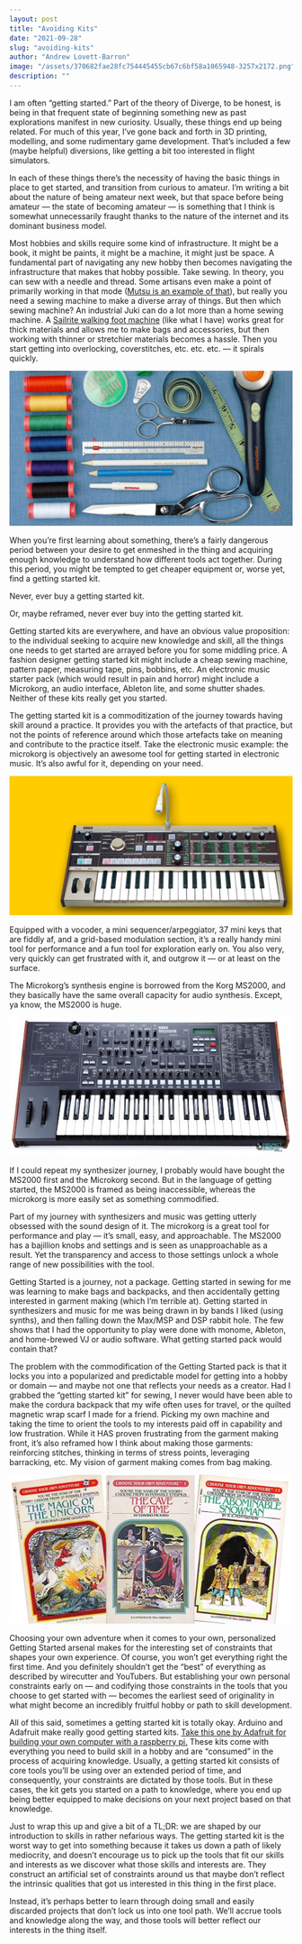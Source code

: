 ```yaml
---
layout: post
title: "Avoiding Kits"
date: "2021-09-28"
slug: "avoiding-kits"
author: "Andrew Lovett-Barron"
image: "/assets/370682fae28fc754445455cb67c6bf58a1065948-3257x2172.png"
description: ""
---
```


I am often “getting started.” Part of the theory of Diverge, to be honest, is being in that frequent state of beginning something new as past explorations manifest in new curiosity. Usually, these things end up being related. For much of this year, I’ve gone back and forth in 3D printing, modelling, and some rudimentary game development. That’s included a few (maybe helpful) diversions, like getting a bit too interested in flight simulators.

In each of these things there’s the necessity of having the basic things in place to get started, and transition from curious to amateur. I’m writing a bit about the nature of being amateur next week, but that space before being amateur — the state of becoming amateur — is something that I think is somewhat unnecessarily fraught thanks to the nature of the internet and its dominant business model.

Most hobbies and skills require some kind of infrastructure. It might be a book, it might be paints, it might be a machine, it might just be space. A fundamental part of navigating any new hobby then becomes navigating the infrastructure that makes that hobby possible. Take sewing. In theory, you can sew with a needle and thread. Some artisans even make a point of primarily working in that mode ([Mutsu is an example of that](https://www.youtube.com/c/MUTSUBYPROSPECTIVEFLOW)), but really you need a sewing machine to make a diverse array of things. But then which sewing machine? An industrial Juki can do a lot more than a home sewing machine. A [Sailrite walking foot machine](https://www.quiltersreview.com/sailrite-lsz-1/) (like what I have) works great for thick materials and allows me to make bags and accessories, but then working with thinner or stretchier materials becomes a hassle. Then you start getting into overlocking, coverstitches, etc. etc. etc. — it spirals quickly.

![](/assets/f62121c5864b61a52b2fe652d250ede6f7381bd3-1100x600.jpg)

When you’re first learning about something, there’s a fairly dangerous period between your desire to get enmeshed in the thing and acquiring enough knowledge to understand how different tools act together. During this period, you might be tempted to get cheaper equipment or, worse yet, find a getting started kit.

Never, ever buy a getting started kit.

Or, maybe reframed, never ever buy into the getting started kit.

Getting started kits are everywhere, and have an obvious value proposition: to the individual seeking to acquire new knowledge and skill, all the things one needs to get started are arrayed before you for some middling price. A fashion designer getting started kit might include a cheap sewing machine, pattern paper, measuring tape, pins, bobbins, etc. An electronic music starter pack (which would result in pain and horror) might include a Microkorg, an audio interface, Ableton lite, and some shutter shades. Neither of these kits really get you started.

The getting started kit is a commoditization of the journey towards having skill around a practice. It provides you with the artefacts of that practice, but not the points of reference around which those artefacts take on meaning and contribute to the practice itself. Take the electronic music example: the microkorg is objectively an awesome tool for getting started in electronic music. It’s also awful for it, depending on your need.

![](/assets/86c7796e6505dedd01837c03ac8d8e065df4ee91-1140x560.jpg)

Equipped with a vocoder, a mini sequencer/arpeggiator, 37 mini keys that are fiddly af, and a grid-based modulation section, it’s a really handy mini tool for performance and a fun tool for exploration early on. You also very, very quickly can get frustrated with it, and outgrow it — or at least on the surface.

The Microkorg’s synthesis engine is borrowed from the Korg MS2000, and they basically have the same overall capacity for audio synthesis. Except, ya know, the MS2000 is huge.

![](/assets/376d6f1768f39721816a153a958d5d3b3719ee26-512x250.jpg)

If I could repeat my synthesizer journey, I probably would have bought the MS2000 first and the Microkorg second. But in the language of getting started, the MS2000 is framed as being inaccessible, whereas the microkorg is more easily set as something commodified.

Part of my journey with synthesizers and music was getting utterly obsessed with the sound design of it. The microkorg is a great tool for performance and play — it’s small, easy, and approachable. The MS2000 has a bajillion knobs and settings and is seen as unapproachable as a result. Yet the transparency and access to those settings unlock a whole range of new possibilities with the tool.

Getting Started is a journey, not a package. Getting started in sewing for me was learning to make bags and backpacks, and then accidentally getting interested in garment making (which I’m terrible at). Getting started in synthesizers and music for me was being drawn in by bands I liked (using synths), and then falling down the Max/MSP and DSP rabbit hole. The few shows that I had the opportunity to play were done with monome, Ableton, and home-brewed VJ or audio software. What getting started pack would contain that?

The problem with the commodification of the Getting Started pack is that it locks you into a popularized and predictable model for getting into a hobby or domain — and maybe not one that reflects your needs as a creator. Had I grabbed the “getting started kit” for sewing, I never would have been able to make the cordura backpack that my wife often uses for travel, or the quilted magnetic wrap scarf I made for a friend. Picking my own machine and taking the time to orient the tools to my interests paid off in capability and low frustration. While it HAS proven frustrating from the garment making front, it’s also reframed how I think about making those garments: reinforcing stitches, thinking in terms of stress points, leveraging barracking, etc. My vision of garment making comes from bag making.

![](/assets/d08e9c1d73bb79e5af837439c441afeeef17cf0a-1556x813.webp)

Choosing your own adventure when it comes to your own, personalized Getting Started arsenal makes for the interesting set of constraints that shapes your own experience. Of course, you won’t get everything right the first time. And you definitely shouldn’t get the “best” of everything as described by wirecutter and YouTubers. But establishing your own personal constraints early on — and codifying those constraints in the tools that you choose to get started with — becomes the earliest seed of originality in what might become an incredibly fruitful hobby or path to skill development.

All of this said, sometimes a getting started kit is totally okay. Arduino and Adafruit make really good getting started kits. [Take this one by Adafruit for building your own computer with a raspberry pi.](https://www.adafruit.com/product/4796) These kits come with everything you need to build skill in a hobby and are “consumed” in the process of acquiring knowledge. Usually, a getting started kit consists of core tools you’ll be using over an extended period of time, and consequently, your constraints are dictated by those tools. But in these cases, the kit gets you started on a path to knowledge, where you end up being better equipped to make decisions on your next project based on that knowledge.

Just to wrap this up and give a bit of a TL;DR: we are shaped by our introduction to skills in rather nefarious ways. The getting started kit is the worst way to get into something because it takes us down a path of likely mediocrity, and doesn’t encourage us to pick up the tools that fit our skills and interests as we discover what those skills and interests are. They construct an artificial set of constraints around us that maybe don’t reflect the intrinsic qualities that got us interested in this thing in the first place.

Instead, it’s perhaps better to learn through doing small and easily discarded projects that don’t lock us into one tool path. We’ll accrue tools and knowledge along the way, and those tools will better reflect our interests in the thing itself.
